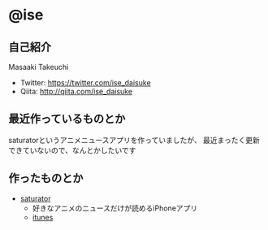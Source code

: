 # @ise

## 自己紹介

Masaaki Takeuchi

- Twitter: https://twitter.com/ise_daisuke
- Qiita: http://qiita.com/ise_daisuke

## 最近作っているものとか

saturatorというアニメニュースアプリを作っていましたが、
最近まったく更新できていないので、なんとかしたいです

## 作ったものとか

- [saturator](http://saturator.info/)
    - 好きなアニメのニュースだけが読めるiPhoneアプリ
    - [itunes](https://itunes.apple.com/jp/app/saturator-animenyusuwomatome/id654456984?l=ja&ls=1&mt=8)
